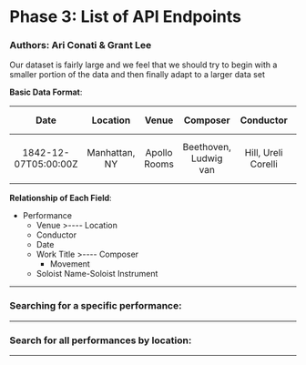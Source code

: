 # Phase 3: List of API Endpoints

### Authors: Ari Conati & Grant Lee

Our dataset is fairly large and we feel that we should try to begin with a smaller portion of the data and then finally adapt to a larger data set <br>

**Basic Data Format**:

| Date | Location | Venue | Composer | Conductor | Movement | Work Title | Soloist Instrument | Soloist Name |
|:--:|:------:|:---:|:------:|:-------:|:------:|:--------:|:----------------:|:----------:|
|1842-12-07T05:00:00Z|Manhattan, NY|Apollo Rooms|Beethoven,  Ludwig  van|Hill, Ureli Corelli|I. Allegro con brio|SYMPHONY NO. 5 IN C MINOR, OP.67|Cello|Boucher, Alfred|

**Relationship of Each Field**:


* Performance
	* Venue >---- Location
	* Conductor
	* Date
	* Work Title >----  Composer
		* Movement
	* Soloist Name-Soloist Instrument

------

### Searching for a specific performance:




------

### Search for all performances by location:




------
